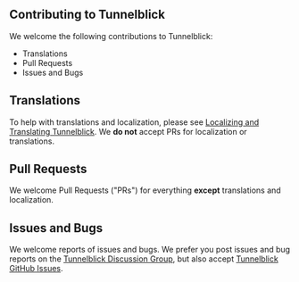## Contributing to Tunnelblick

We welcome the following contributions to Tunnelblick:

 * Translations
 * Pull Requests
 * Issues and Bugs

Translations
-
To help with translations and localization, please see 
[Localizing and Translating Tunnelblick](https://tunnelblick.net/cLocalizeTranslate.html). We **do not** accept PRs for localization or translations.

Pull Requests
-
We welcome Pull Requests ("PRs") for everything **except** translations and localization.

Issues and Bugs
-
We welcome reports of issues and bugs. We prefer you post issues and bug reports on the [Tunnelblick Discussion Group](https://groups.google.com/forum/#!forum/tunnelblick-discuss), but also accept [Tunnelblick GitHub Issues](https://github.com/Tunnelblick/Tunnelblick/issues).
